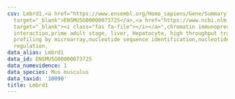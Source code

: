 ```yaml
---
csv: Lmbrd1,<a href="https://www.ensembl.org/Homo_sapiens/Gene/Summary?db=core;g=ENSMUSG00000073725"
  target="_blank">ENSMUSG00000073725</a>,<a href="https://www.ncbi.nlm.nih.gov/pubmed/23834426"
  target="_blank"><i class="fas fa-file"></i></a>",chromatin immunoprecipitation assay,direct
  interaction,prime adult stage, liver, Hepatocyte, high throughput transcription
  profiling by microarray,nucleotide sequence identification,nucleotide sequence identification,transcriptional
  regulation,
data_alias: Lmbrd1
data_id: ENSMUSG00000073725
data_numevidence: 1
data_species: Mus musculus
data_taxid: '10090'
title: Lmbrd1
---
```

